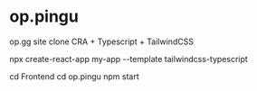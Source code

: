 # op.pingu

op.gg site clone
CRA + Typescript + TailwindCSS

npx create-react-app my-app --template tailwindcss-typescript

cd Frontend
cd op.pingu
npm start
